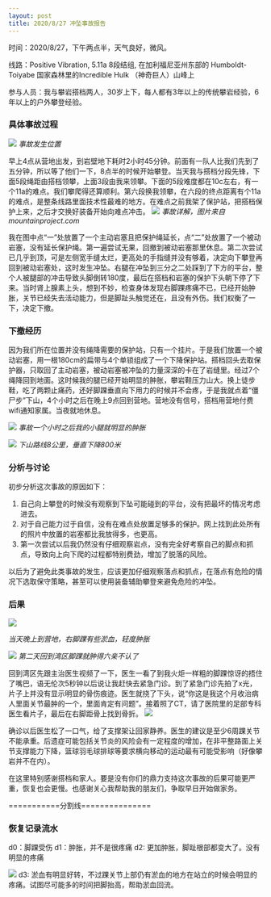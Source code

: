 ```yaml
---
layout: post
title: 2020/8/27 冲坠事故报告
---
```


时间：2020/8/27，下午两点半，天气良好，微风。

线路：Positive Vibration, 5.11a 8段结组, 在加利福尼亚州东部的 Humboldt-Toiyabe 国家森林里的Incredible Hulk （神奇巨人）山峰上

参与人员：我与攀岩搭档两人，30岁上下，每人都有3年以上的传统攀岩经验，6年以上的户外攀登经验。

### 具体事故过程
![](/content/images/2020/08/IMG_2227.jpg)
*事故发生位置*

早上4点从营地出发，到岩壁地下耗时2小时45分钟。前面有一队人比我们先到了五分钟，所以等了他们一下，8点半的时候开始攀登。当天我与搭档分段先锋，下面5段绳距由搭档领攀，上面3段由我来领攀。下面的5段难度都在10c左右，有一个11a的难点。我们攀爬得还算顺利。第六段换我领攀，在六段的终点距离有个11a的难点，是整条线路里面技术性最难的地方。在难点之前我架了保护站，把搭档保护上来，之后才交换好装备开始向难点冲击。
![](/content/images/2020/08/IMG_2240.JPG)
*事故详解，图片来自mountainproject.com*


我在图中点“一”处放置了一个主动岩塞且把保护绳延长，点“二”处放置了一个被动岩塞，没有延长保护绳。第一遍尝试无果，回撤到被动岩塞那里休息。第二次尝试已几乎到顶，可是左侧宽手缝太烂，更高处的手指缝并没有够着，决定向下攀登再回到被动岩塞处，这时发生冲坠。右腿在冲坠到三分之二处踩到了下方的平台，整个人被腿部的冲击导致头脚倒转180度，最后在搭档和岩塞的保护下头朝下停了下来。当时肾上腺素上头，想到不妙，检查身体发现右脚踝疼痛不已，已经开始肿胀，关节已经失去活动能力，但是脚趾头触觉还在，且没有外伤。我们权衡了一下，决定下撤。


### 下撤经历
因为我们所在位置并没有绳降需要的保护站，只有一个挂片。于是我们放置一个被动岩塞，用一根180cm的扁带与4个单锁组成了一个下降保护站。搭档回头去取保护器，只取回了主动岩塞，被动岩塞被冲坠的力量深深的卡在了岩缝里。经过7个绳降回到地面。这时候我的腿已经开始明显的肿胀，攀岩鞋压力山大。换上徒步鞋，吃了两颗止痛药，还好脚踝垂直向下用力的时候并不会疼，于是我就点着“僵尸步”下山，4个小时之后在晚上9点回到营地。营地没有信号，搭档用营地付费wifi通知家属。当夜就地休息。

![](/content/images/2020/08/IMG_2225_1.jpg)
*事故一个小时之后我的小腿就明显的肿胀*

![](/content/images/2020/08/IMG_2242.jpeg)
*下山路线8公里，垂直下降800米*

### 分析与讨论
初步分析这次事故的原因如下：

1. 自己向上攀登的时候没有观察到下坠可能碰到的平台，没有把最坏的情况考虑进去。
2. 对于自己能力过于自信，没有在难点处放置足够多的保护。网上找到此处所有的照片中放置的岩塞都比我放得多，也更高。
3. 第一次尝试以后我仍然没有仔细观察岩点，没有完全好考察自己的脚点和抓点，导致向上向下爬的过程都特别费劲，增加了脱落的风险。

以后为了避免此类事故的发生，应该更加仔细观察落点和抓点，在落点有危险的情况下选取保守策略，甚至可以使用装备辅助攀登来避免危险的冲坠。

### 后果
![](/content/images/2020/08/IMG_2229-1-.jpg)

*当天晚上到营地，右脚踝有些淤血，轻度肿胀*

![](/content/images/2020/08/IMG_2233.jpg)
*第二天回到湾区脚踝就肿得六亲不认了*

回到湾区先跟主治医生视频了一下，医生一看了到我火炬一样粗的脚踝惊讶的捂住了嘴巴，语无伦次5秒钟以后说让我赶快去紧急门诊。到了紧急门诊先拍了x光，片子上并没有显示明显的骨伤痕迹。医生就挠了下头，说“你这是我这个月收治病人里面关节最肿的一个，里面肯定有问题”。接着照了CT，请了医院里的足部专科医生看片子，最后在右脚距骨上找到骨折。
![](/content/images/2020/08/IMG_2234.jpg)

确诊以后医生松了一口气，给了支撑架让回家静养。医生的建议是至少6周踝关节不能承重。后遗症可能包括关节炎的风险会有一定程度的增加，在非平整路面上关节支撑能力下降，篮球羽毛球排球等要求横向移动的运动最有可能受影响（好像攀岩并不在内）。

在这里特别感谢搭档和家人。要是没有你们的鼎力支持这次事故的后果可能更严重，恢复也会更慢。也感谢关心我帮助我的朋友们，争取早日开始做家务。

===========分割线===============


### 恢复记录流水
d0：脚踝受伤
d1：肿胀，并不是很疼痛
d2: 更加肿胀，脚趾根部都变大了。没有明显的疼痛

![](/content/images/2020/08/IMG_2246.jpg)
d3: 淤血有明显好转，不过踝关节上部仍有淤血的地方在站立的时候会明显的疼痛。试图尽可能多的时间把脚抬高，帮助淤血回流。


